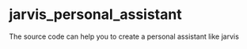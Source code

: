 # jarvis_personal_assistant
 The source code can help you to create a personal assistant like jarvis
